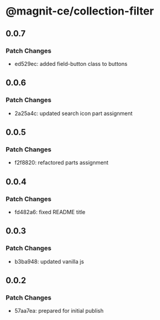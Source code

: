 # @magnit-ce/collection-filter

## 0.0.7

### Patch Changes

- ed529ec: added field-button class to buttons

## 0.0.6

### Patch Changes

- 2a25a4c: updated search icon part assignment

## 0.0.5

### Patch Changes

- f2f8820: refactored parts assignment

## 0.0.4

### Patch Changes

- fd482a6: fixed README title

## 0.0.3

### Patch Changes

- b3ba948: updated vanilla js

## 0.0.2

### Patch Changes

- 57aa7ea: prepared for initial publish
